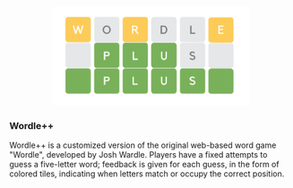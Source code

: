 <p align="center">
  <img src="https://github.com/ac-ayan/image-assets/blob/master/wordle-plus-plus.png" alt="WordlePlusPlus" width=70%></img>
  </p>
  
### Wordle++
Wordle++ is a customized version of the original web-based word game "Wordle", developed by Josh Wardle. Players have a fixed attempts to guess a five-letter word; feedback is given for each guess, in the form of colored tiles, indicating when letters match or occupy the correct position.
